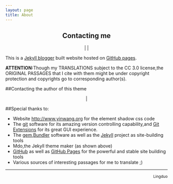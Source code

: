 ```yaml
---
layout: page
title: About
---
```

<div class=message>
<h2 align=center>Contacting me</h2>
<p align=center><a href="http://www.weibo.com/5585285652/"><i class="fa fa-weibo"></i></a> | <a href=https://github.com/duoduoeeee><i class="fa fa-github"></i></a> | <a href="mailto:pleasant3518@126.com"><i class="fa fa-envelope"></i></a></p>
</div>

<p>This is a <a href="https://jekyllrb.com/">Jekyll blogger</a> built website hosted on <a href="https://pages.github.com/">GitHub pages</a>.</p>

<p><strong>ATTENTION:</strong>Though my TRANSLATIONS subject to the CC 3.0 license,the ORIGINAL PASSAGES that I cite with them might be under copyright protection and copyrights go to corresponding author(s). </p>

##Contacting the author of this theme
<p align=center><a href="https://github.com/poole"><i class="fa fa-github"></i></a> | <a href="https://twitter.com/mdo"><i class="fa fa-twitter"></i></a></p>

##Special thanks to:
- Website <http://www.yinwang.org> for the element shadow css code
- The [git](https://git-scm.com/) software for its amazing version controlling capability,and [Git Extensions](https://gitextensions.github.io/) for its great GUI experience.
- The [gem](https://rubygems.org/),[Bundler](http://bundler.io/) software as well as the [Jekyll](http://jekyllrb.org) project as site-building tools
- Mdo,the Jekyll theme maker (as shown above)
- [GitHub](https://github.com) as well as [GitHub Pages](https://pages.github.com) for the powerful and stable site building tools
- Various sources of interesting passages for me to translate ;)

<hr />

<small><p align=right>Lingduo</p></small>
